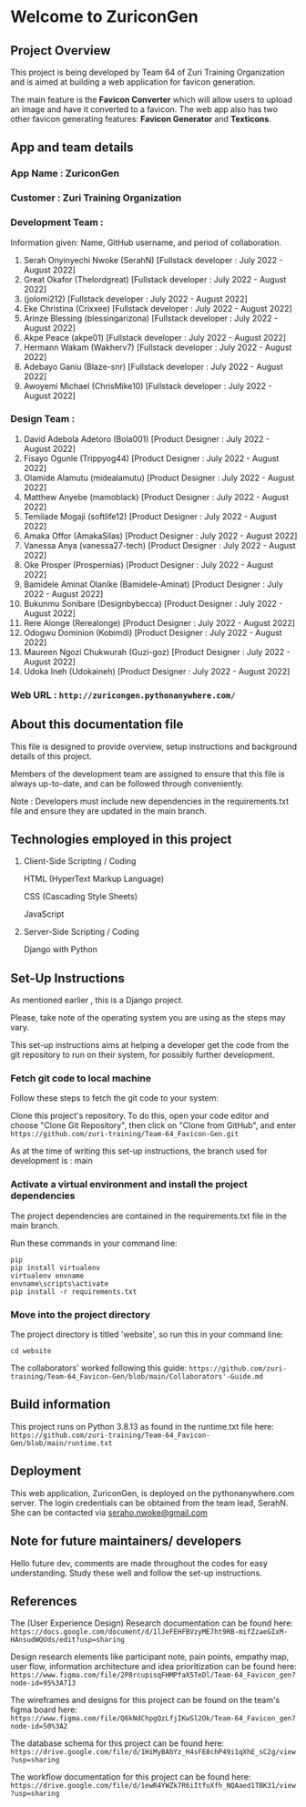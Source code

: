 # **Welcome to ZuriconGen**

## Project Overview

This project is being developed by Team 64 of Zuri Training Organization and is aimed at building a web application for favicon generation.

The main feature is the **Favicon Converter** which will allow users to upload an image and have it converted to a favicon. The web app also has two other favicon generating features: **Favicon Generator** and **Texticons**.

## App and team details

### App Name : ZuriconGen

### Customer : Zuri Training Organization

### Development Team :

Information given: Name, GitHub username, and period of collaboration.

1. Serah Onyinyechi Nwoke (SerahN) [Fullstack developer : July 2022 - August 2022]
2. Great Okafor (Thelordgreat) [Fullstack developer : July 2022 - August 2022]
3. (jolomi212) [Fullstack developer : July 2022 - August 2022]
4. Eke Christina (Crixxee) [Fullstack developer : July 2022 - August 2022]
5. Arinze Blessing (blessingarizona) [Fullstack developer : July 2022 - August 2022]
6. Akpe Peace (akpe01) [Fullstack developer : July 2022 - August 2022]
7. Hermann Wakam (Wakherv7) [Fullstack developer : July 2022 - August 2022]
8. Adebayo Ganiu (Blaze-snr) [Fullstack developer : July 2022 - August 2022]
9. Awoyemi Michael (ChrisMike10) [Fullstack developer : July 2022 - August 2022]

### Design Team :

1. David Adebola Adetoro (Bola001) [Product Designer : July 2022 - August 2022]
2. Fisayo Ogunle (Trippyog44) [Product Designer : July 2022 - August 2022]
3. Olamide Alamutu (midealamutu) [Product Designer : July 2022 - August 2022]
4. Matthew Anyebe (mamoblack) [Product Designer : July 2022 - August 2022]
5. Temilade Mogaji (softlife12) [Product Designer : July 2022 - August 2022]
6. Amaka Offor (AmakaSilas) [Product Designer : July 2022 - August 2022]
7. Vanessa Anya (vanessa27-tech) [Product Designer : July 2022 - August 2022]
8. Oke Prosper (Prospernias) [Product Designer : July 2022 - August 2022]
9. Bamidele Aminat Olanike (Bamidele-Aminat) [Product Designer : July 2022 - August 2022]
10. Bukunmu Sonibare (Designbybecca) [Product Designer : July 2022 - August 2022]
11. Rere Alonge (Rerealonge) [Product Designer : July 2022 - August 2022]
12. Odogwu Dominion (Kobimdi) [Product Designer : July 2022 - August 2022]
13. Maureen Ngozi Chukwurah (Guzi-goz) [Product Designer : July 2022 - August 2022]
14. Udoka Ineh (Udokaineh) [Product Designer : July 2022 - August 2022]

### Web URL : `http://zuricongen.pythonanywhere.com/`

## About this documentation file

This file is designed to provide overview, setup instructions and background details of this project.

Members of the development team are assigned to ensure that this file is always up-to-date, and can be followed through conveniently.

Note : Developers must include new dependencies in the requirements.txt file and ensure they are updated in the main branch.

## Technologies employed in this project

1. Client-Side Scripting / Coding

   HTML (HyperText Markup Language)

   CSS (Cascading Style Sheets)

   JavaScript

2. Server-Side Scripting / Coding

   Django with Python

## Set-Up Instructions

As mentioned earlier , this is a Django project.

Please, take note of the operating system you are using as the steps may vary.

This set-up instructions aims at helping a developer get the code from the git repository to run on their system, for possibly further development.

### Fetch git code to local machine

Follow these steps to fetch the git code to your system:

Clone this project's repository.
To do this, open your code editor and choose "Clone Git Repository", then click on "Clone from GitHub", and enter `https://github.com/zuri-training/Team-64_Favicon-Gen.git`

As at the time of writing this set-up instructions, the branch used for development is : main

### Activate a virtual environment and install the project dependencies

The project dependencies are contained in the requirements.txt file in the main branch.

Run these commands in your command line:

    pip
    pip install virtualenv
    virtualenv envname
    envname\scripts\activate
    pip install -r requirements.txt

### Move into the project directory

The project directory is titled 'website', so run this in your command line:

    cd website

The collaborators' worked following this guide: `https://github.com/zuri-training/Team-64_Favicon-Gen/blob/main/Collaborators'-Guide.md`

## Build information

This project runs on Python 3.8.13 as found in the runtime.txt file here: `https://github.com/zuri-training/Team-64_Favicon-Gen/blob/main/runtime.txt`

## Deployment

This web application, ZuriconGen, is deployed on the pythonanywhere.com server. The login credentials can be obtained from the team lead, SerahN. She can be contacted via seraho.nwoke@gmail.com

## Note for future maintainers/ developers

Hello future dev, comments are made throughout the codes for easy understanding. Study these well and follow the set-up instructions.

## References

The (User Experience Design) Research documentation can be found here: `https://docs.google.com/document/d/1lJeFEHFBVzyME7ht9RB-mifZzaeGIxM-HAnsudWQUds/edit?usp=sharing`

Design research elements like participant note, pain points, empathy map, user flow, information architecture and idea prioritization can be found here: `https://www.figma.com/file/2P8rcupisqFHMPfaX5TeDl/Team-64_Favicon_gen?node-id=95%3A713`

The wireframes and designs for this project can be found on the team's figma board here:
`https://www.figma.com/file/Q6kNdChpgQzLfjIKwSl2Ok/Team-64_Favicon_gen?node-id=50%3A2`

The database schema for this project can be found here: `https://drive.google.com/file/d/1HiMyBAbYz_H4sFE8chP49i1qXhE_sC2g/view?usp=sharing`

The workflow documentation for this project can be found here: `https://drive.google.com/file/d/1ewR4YWZk7R6iItfuXfh_NQAaed1TBK31/view?usp=sharing`
